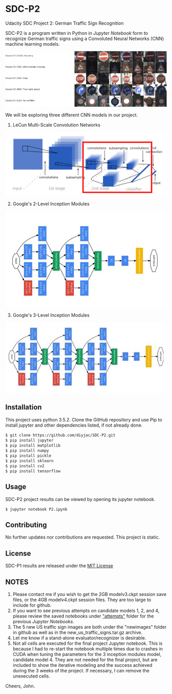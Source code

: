 # SDC-P2
Udacity SDC Project 2: German Traffic Sign Recognition

SDC-P2 is a program written in Python in *Jupyter Notebook* form to recognize German traffic signs using a Convoluted Neural Networks (CNN) machine learning models.

![German Traffic Signs](./german-traffic-signs.png)

We will be exploring three different CNN models in our project.

1. LeCun Multi-Scale Convolution Networks

![LeCun Multi-Scale CNN](./model2.png)

2. Google's 2-Level Inception Modules

![Google's 2-Level Inception Module CNN](./inception2-model.jpg)

3. Google's 3-Level Inception Modules

![Google's 3-Level Inception Module CNN](./inception3-model.jpg)

## Installation

This project uses python 3.5.2. Clone the GitHub repository and use Pip to install jupyter and other dependencies listed, if not already done.

```
$ git clone https://github.com/diyjac/SDC-P2.git
$ pip install jupyter
$ pip install matplotlib
$ pip install numpy
$ pip install pickle
$ pip install sklearn
$ pip install cv2
$ pip install tensorflow
```

## Usage

SDC-P2 project results can be viewed by opening its jupyter notebook.

```
$ jupyter notebook P2.ipynb
```

## Contributing

No further updates nor contributions are requested.  This project is static.

## License

SDC-P1 results are released under the [MIT License](./LICENSE)

## NOTES
1. Please contact me if you wish to get the 2GB modelv3.ckpt session save files, or the 4GB modelv4.ckpt session files.  They are too large to include for github.
2. If you want to see previous attempts on candidate models 1, 2, and 4, please review the saved notebooks under ["attempts"](./attempts) folder for the previous *Jupyter Notebooks*.
3. The 5 new US traffic sign images are both under the "newimages" folder in github as well as in the new_us_traffic_signs.tar.gz archive.
4. Let me know if a stand-alone evaluator/recognizer is desirable.
5. Not all cells are executed for the final project Jupyter notebook.  This is because I had to re-start the notebook multiple times due to crashes in CUDA when tuning the parameters for the 3 inception modules model, candidate model 4.  They are not needed for the final project, but are included to show the iterative modeling and the success achieved during the 3 weeks of the project.  If necessary, I can remove the unexecuted cells.

Cheers,
John.
